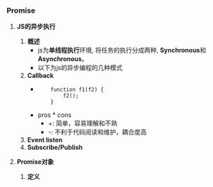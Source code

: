 ### Promise

1. **JS的异步执行**
	1. **概述**
		* js为**单线程执行**环境, 将任务的执行分成两种, **Synchronous**和**Asynchronous**。
		* 以下为js的异步编程的几种模式
	2. **Callback**
		* 	```
				function f1(f2) {
					f2();
				}
			```
		* pros * cons
			* +: 简单，容易理解和不熟
			* -: 不利于代码阅读和维护，耦合度高
	3. **Event listen**
	4. **Subscribe/Publish**

3. **Promise对象**
	1. **定义**
